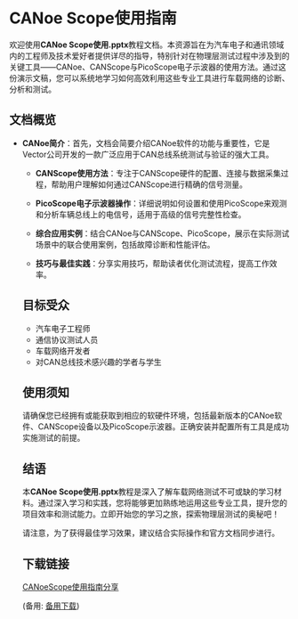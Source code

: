 # CANoe Scope使用指南

欢迎使用**CANoe Scope使用.pptx**教程文档。本资源旨在为汽车电子和通讯领域内的工程师及技术爱好者提供详尽的指导，特别针对在物理层测试过程中涉及到的关键工具——CANoe、CANScope与PicoScope电子示波器的使用方法。通过这份演示文稿，您可以系统地学习如何高效利用这些专业工具进行车载网络的诊断、分析和测试。

## 文档概览

- **CANoe简介**：首先，文档会简要介绍CANoe软件的功能与重要性，它是Vector公司开发的一款广泛应用于CAN总线系统测试与验证的强大工具。

  - **CANScope使用方法**：专注于CANScope硬件的配置、连接与数据采集过程，帮助用户理解如何通过CANScope进行精确的信号测量。

  - **PicoScope电子示波器操作**：详细说明如何设置和使用PicoScope来观测和分析车辆总线上的电信号，适用于高级的信号完整性检查。

  - **综合应用实例**：结合CANoe与CANScope、PicoScope，展示在实际测试场景中的联合使用案例，包括故障诊断和性能评估。

  - **技巧与最佳实践**：分享实用技巧，帮助读者优化测试流程，提高工作效率。

  ## 目标受众

  - 汽车电子工程师
  - 通信协议测试人员
  - 车载网络开发者
  - 对CAN总线技术感兴趣的学者与学生

  ## 使用须知

  请确保您已经拥有或能获取到相应的软硬件环境，包括最新版本的CANoe软件、CANScope设备以及PicoScope示波器。正确安装并配置所有工具是成功实施测试的前提。

  ## 结语

  本**CANoe Scope使用.pptx**教程是深入了解车载网络测试不可或缺的学习材料。通过深入学习和实践，您将能够更加熟练地运用这些专业工具，提升您的项目效率和测试能力。立即开始您的学习之旅，探索物理层测试的奥秘吧！

  请注意，为了获得最佳学习效果，建议结合实际操作和官方文档同步进行。

  ## 下载链接
  [CANoeScope使用指南分享](https://pan.quark.cn/s/ede4c3320502) 

  (备用: [备用下载](https://pan.baidu.com/s/1oy_j4_Jw2Y_UscgxFzqxXQ?pwd=1234))
